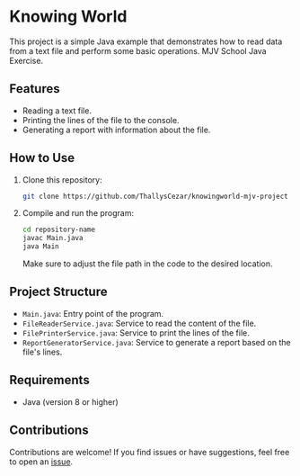 # Knowing World

This project is a simple Java example that demonstrates how to read data from a text file and perform some basic operations. MJV School Java Exercise.

## Features

- Reading a text file.
- Printing the lines of the file to the console.
- Generating a report with information about the file.

## How to Use

1. Clone this repository:

    ```bash
    git clone https://github.com/ThallysCezar/knowingworld-mjv-project
    ```

2. Compile and run the program:

    ```bash
    cd repository-name
    javac Main.java
    java Main
    ```

   Make sure to adjust the file path in the code to the desired location.

## Project Structure

- `Main.java`: Entry point of the program.
- `FileReaderService.java`: Service to read the content of the file.
- `FilePrinterService.java`: Service to print the lines of the file.
- `ReportGeneratorService.java`: Service to generate a report based on the file's lines.

## Requirements

- Java (version 8 or higher)

## Contributions

Contributions are welcome! If you find issues or have suggestions, feel free to open an [issue](https://github.com/ThallysCezar/knowingworld-mjv-project/issues).